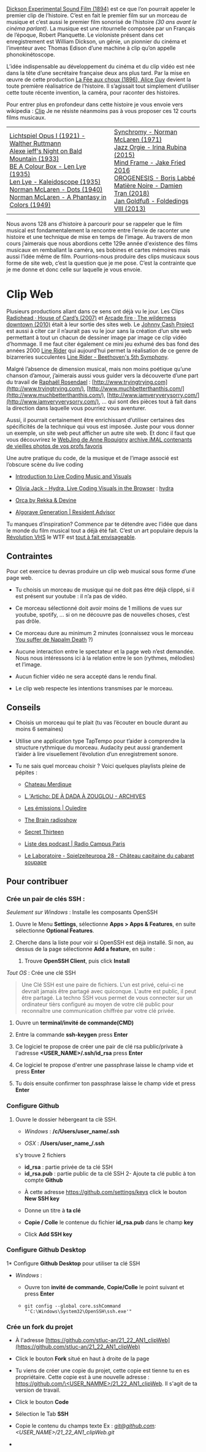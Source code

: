[Dickson Experimental Sound Film (1894)](https://www.youtube.com/watch?v=SwIcRSvQ_TY) est ce que l’on pourrait appeler le premier clip de l’histoire. C’est en fait le premier film sur un morceau de musique et c’est aussi le premier film sonorisé de l’histoire *(30 ans avant le cinéma parlant)*. La musique est une ritournelle composée par un Français de l’époque, Robert Planquette. Le violoniste présent dans cet enregistrement est William Dickson, un génie, un pionnier du cinéma et l’inventeur avec Thomas Edison d’une machine à clip qu’on appelle phonokinétoscope.

L’idée indispensable au développement du cinéma et du clip vidéo est née dans la tête d’une secrétaire française deux ans plus tard. Par la mise en œuvre de cette production [La Fée aux choux (1896), Alice Guy](https://www.youtube.com/watch?v=8d7FXY6veHk&ab_channel=iconauta) devient la toute première réalisatrice de l’histoire. Il s’agissait tout simplement d’utiliser cette toute récente invention, la caméra, pour raconter des histoires.

Pour entrer plus en profondeur dans cette histoire je vous envoie vers wikipedia : [Clip](https://fr.wikipedia.org/wiki/Clip) Je ne résiste néanmoins pas à vous proposer ces 12 courts films musicaux.

|                                                                                                                                                                                                                                                                                                                                                                                                                                                                                                                                                                                                                                                                                                      |                                                                                                                                                                                                                                                                                                                                                                                                                                                                                                                 |
| ---------------------------------------------------------------------------------------------------------------------------------------------------------------------------------------------------------------------------------------------------------------------------------------------------------------------------------------------------------------------------------------------------------------------------------------------------------------------------------------------------------------------------------------------------------------------------------------------------------------------------------------------------------------------------------------------------- | --------------------------------------------------------------------------------------------------------------------------------------------------------------------------------------------------------------------------------------------------------------------------------------------------------------------------------------------------------------------------------------------------------------------------------------------------------------------------------------------------------------- |
| [Lichtspiel Opus I (1921) - Walther Ruttmann](https://www.youtube.com/watch?v=aHZdDmYFZN0&ab_channel=kenef3)<br/>[Alexe ieff's Night on Bald Mountain (1933) ](https://www.youtube.com/watch?v=wYbjW7XrWDo&ab_channel=2ndviolinist)<br/>[BE A Colour Box - Len Lye (1935)](https://www.youtube.com/watch?v=fOEqTwwkB3Y&ab_channel=optimisticwombatninja08)<br/>[Len Lye - Kaleidoscope (1935)](https://www.youtube.com/watch?v=l3ZXUTL3iZs&ab_channel=optimisticwombatninja08)<br/>[Norman McLaren - Dots (1940)](https://www.youtube.com/watch?v=E3-vsKwQ0Cg&ab_channel=thecipo)<br/>[Norman McLaren - A Phantasy in Colors (1949)](https://www.youtube.com/watch?v=86Wp96uG-N8&ab_channel=5imone5) | [Synchromy - Norman McLaren (1971)](https://www.youtube.com/watch?v=UmSzc8mBJCM&t=304s&ab_channel=youtreau)<br/>[Jazz Orgie - Irina Rubina (2015)](https://www.youtube.com/watch?v=fvA0J3wAmCw)<br/>[Mind Frame - Jake Fried 2016](https://www.youtube.com/watch?v=FhtqcY54n68)<br/>[OROGENESIS - Boris Labbé](https://www.borislabbe.com/OROGENESIS)<br/>[Matière Noire - Damien Tran (2018)](https://www.damientran.com/Matiere-Noire)<br/>[Jan Goldfuß - Foldedings VIII (2013)](https://vimeo.com/50879744) |

Nous avons 128 ans d’histoire à parcourir pour se rappeler que le film musical est fondamentalement la rencontre entre l’envie de raconter une histoire et une technique de mise en temps de l’image. Au travers de mon cours j’aimerais que nous abordions cette 129e année d'existence des films musicaux en remballant la caméra, ses bobines et cartes mémoires mais aussi l’idée même de film. Pourrions-nous produire des clips musicaux sous forme de site web, c’est la question que je me pose. C’est la contrainte que je me donne et donc celle sur laquelle je vous envoie.

# Clip Web

Plusieurs productions allant dans ce sens ont déjà vu le jour. Les Clips [Radiohead · House of Card’s (2007)](http://www.aaronkoblin.com/work/rh/index.html) et [Arcade fire · The wilderness downtown (2010)](https://www.youtube.com/watch?v=ReIwYj7BACM&ab_channel=otherside92) était à leur sortie des sites web. Le [Johnny Cash Project](http://www.aaronkoblin.com/project/johnny-cash-project/) est aussi à citer car il n’aurait pas vu le jour sans la création d’un site web permettant à tout un chacun de dessiner image par image ce clip vidéo d’hommage. Il me faut citer également ce mini jeu exhumé des bas fond des années 2000 [Line Rider](https://www.linerider.com/) qui aujourd’hui permet la réalisation de ce genre de bizarreries succulentes [Line Rider - Beethoven's 5th Symphony](https://www.youtube.com/watch?v=qVlwF2UFv6o).

Malgré l’absence de dimension musical, mais non moins poétique qu’une chanson d’amour, j’aimerais aussi vous guider vers la découverte d’une part du travail de [Raphaël Rosendael](https://www.newrafael.com/websites/) : [http://www.tryingtrying.com](http://www.tryingtrying.com/), [http://www.muchbetterthanthis.com/](http://www.muchbetterthanthis.com/), [http://www.iamveryverysorry.com/](http://www.iamveryverysorry.com/), … qui sont des pièces tout à fait dans la direction dans laquelle vous pourriez vous aventurer. 

Aussi, il pourrait certainement être enrichissant d’utiliser certaines des spécificités de la technique qui vous est imposée. Juste pour vous donner un exemple, un site web peut afficher un autre site web. Et donc il faut que vous découvrirez le [WebJing de Anne Roquigny](https://www.youtube.com/watch?v=qXTOxc2zh60) [archive iMAL contenants de vieilles photos de vos profs favoris](https://legacy.imal.org/fr/node/158) 

Une autre pratique du code, de la musique et de l’image associé est l’obscure scène du live coding  

- [Introduction to Live Coding Music and Visuals](https://www.youtube.com/watch?v=-QY2x6aZzqc)

- [Olivia Jack - Hydra, Live Coding Visuals in the Browser](https://www.youtube.com/watch?v=cw7tPDrFIQg) : [hydra](https://hydra.ojack.xyz/?sketch_id=eerie_ear_0)

- [Orca by Rekka & Devine](https://hundredrabbits.itch.io/orca) 

- [Algorave Generation | Resident Advisor](https://www.youtube.com/watch?v=S2EZqikCIfY&ab_channel=ResidentAdvisor)

Tu manques d’inspiration? Commence par te détendre avec l’idée que dans le monde du film musical tout a déjà été fait. C’est un art populaire depuis la [Révolution VHS](https://www.youtube.com/watch?v=oKHIWTTgvc0) le WTF est [tout à fait envisageable](http://www.musiques-incongrues.net/forum/discussion/1676/des-clips-des-clips-et-rien-que-des-clips/#Item_0).

## Contraintes

Pour cet exercice tu devras produire un clip web musical sous forme d’une page web.

- Tu choisis un morceau de musique qui ne doit pas être déjà clippé, si il est présent sur youtube : il n’a pas de vidéo.

- Ce morceau sélectionné doit avoir moins de 1 millions de vues sur youtube, spotify, … si on ne découvre pas de nouvelles choses, c’est pas drôle.

- Ce morceau dure au minimum 2 minutes (connaissez vous le morceau [You suffer de Napalm Death](https://www.youtube.com/watch?v=9Z1IGjr2cT0) ?)

- Aucune interaction entre le spectateur et la page web n’est demandée. Nous nous intéressons ici à la relation entre le son (rythmes, mélodies) et l’image.

- Aucun fichier vidéo ne sera accepté dans le rendu final.

- Le clip web respecte les intentions transmises par le morceau.

## Conseils

- Choisis un morceau qui te plait (tu vas l’écouter en boucle durant au moins 6 semaines)

- Utilise une application type TapTempo pour t’aider à comprendre la structure rythmique du morceau. Audacity peut aussi grandement t’aider à lire visuellement l’évolution d’un enregistrement sonore.

- Tu ne sais quel morceau choisir ? Voici quelques playlists pleine de pépites :
  
  - [Chateau Merdique](https://chateau-merdique.tumblr.com/)
  
  - [L 'Articho: DE À DADA À ZOUGLOU - ARCHIVES](http://asso-articho.blogspot.com/2018/08/de-dada-zouglou-archives.html)
  
  - [Les émissions | Ouïedire](https://www.ouiedire.net/)
  
  - [The Brain radioshow](https://www.thebrainradio.com/playlists.php)
  
  - [Secret Thirteen](https://secretthirteen.org/)
  
  - [Liste des podcast | Radio Campus Paris](https://www.radiocampusparis.org/emission-category/amplitudes/)
  
  - [Le Laboratoire - Spielzeiteuropa 28 - Château capitaine du cabaret soupape](http://www.lelaboratoire.be/)

## Pour contribuer

### Crée un pair de clés SSH :

*Seulement sur Windows* : Installe les composants OpenSSH

1. Ouvre le Menu **Settings**, sélectionne **Apps > Apps & Features**, en suite sélectionne **Optional Features**.

2. Cherche dans la liste pour voir si OpenSSH est déjà installé. Si non, au dessus de la page sélectionne **Add a feature**, en suite : 
   
   1. Trouve **OpenSSH Client**, puis click **Install**

*Tout OS* : Crée une clé SSH

> Une Clé SSH est une paire de fichiers. L'un est privé, celui-ci ne devrait jamais être partagé avec quiconque. L'autre est public, il peut être partagé. 
> La techno SSH vous permet de vous connecter sur un ordinateur tièrs configuré au moyen de votre clé public pour reconnaître une communication chiffrée par votre clé privée.

1. Ouvre un **terminal/invité de commande(CMD)** 

2. Entre la commande **ssh-keygen** press **Enter**

3. Ce logiciel te propose de créer une pair de clé rsa public/private  à l'adresse 
   **\<USER_NAME\>/.ssh/id_rsa** press **Enter**

4. Ce logiciel te propose d'entrer une passphrase laisse le champ vide et press **Enter**

5. Tu dois ensuite confirmer ton passphrase laisse le champ vide et press **Enter**

### Configure Github

1. Ouvre le dossier hébergeant ta clè SSH. 
   
   * *Windows* : **/c/Users/user_name/.ssh**
   
   * *OSX* : **/Users/user_name_/.ssh**
   
   s'y trouve 2 fichiers
   
   - **id_rsa** : partie privée de ta clé SSH
   - **id_rsa.pub** : partie public de ta clé SSH
2- Ajoute ta clé public à ton compte **Github**
   * À cette adresse https://github.com/settings/keys click le bouton **New SSH key**
   
   * Donne un titre à **ta clé**
   
   * **Copie / Colle** le contenue du fichier **id_rsa.pub** dans le champ **key**
   
   * Click **Add SSH key**

### Configure Github Desktop

1* Configure **Github Desktop** pour utiliser ta clé SSH
   
   * *Windows* : 
     
     * Ouvre ton **invité de commande**, **Copie/Colle** le point suivant et press **Enter** 
     
     * ```
       git config --global core.sshCommand "'C:\Windows\System32\OpenSSH\ssh.exe'"
       ```

### Crée un fork du projet

* À l'adresse [https://github.com/stluc-an/21_22_AN1_clipWeb](https://github.com/stluc-an/21_22_AN1_clipWeb) 

* Click le bouton **Fork** situé en haut à droite de la page

* Tu viens de créer une copie du projet, cette copie est tienne tu en es propriétaire. Cette copie est à une nouvelle adresse : [https://github.com/\<USER_NAMME\>/21_22_AN1_clipWeb](https://github.com/oogre/21_22_AN1_clipWeb). Il s'agit de ta version de travail.

* Click le bouton **Code**

* Sélection le Tab **SSH**

* Copie le contenu du champs texte 
  Ex : *git@github.com:\<USER\_NAME\>/21_22_AN1_clipWeb.git*

* 


